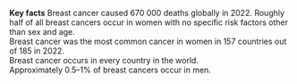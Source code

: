 <b>Key facts</b>
Breast cancer caused 670 000 deaths globally in 2022.
Roughly half of all breast cancers occur in women with no specific risk factors other than sex and age.<br>
Breast cancer was the most common cancer in women in 157 countries out of 185 in 2022.<br>
Breast cancer occurs in every country in the world.<br>
Approximately 0.5–1% of breast cancers occur in men.<br>
